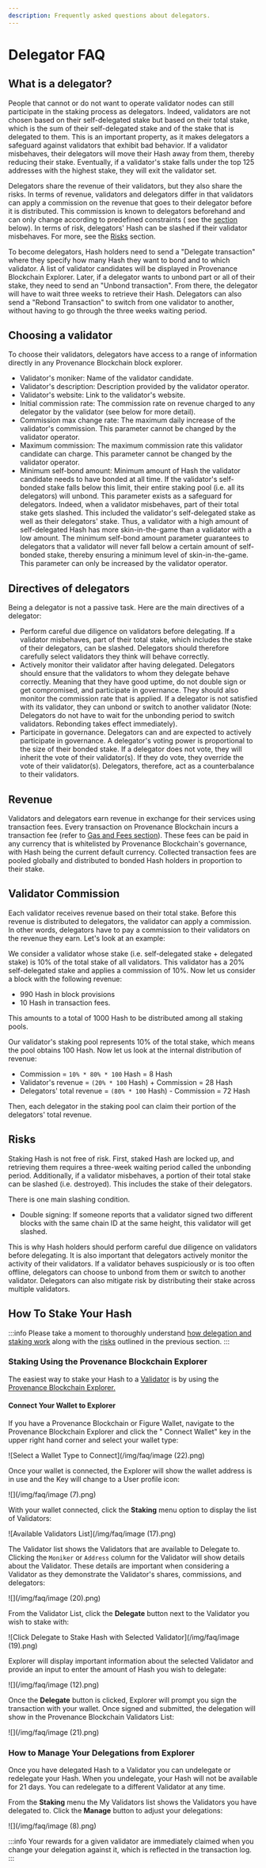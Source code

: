```yaml
---
description: Frequently asked questions about delegators.
---
```


# Delegator FAQ

## What is a delegator?

People that cannot or do not want to operate validator nodes can still participate in the staking process as delegators.
Indeed, validators are not chosen based on their self-delegated stake but based on their total stake, which is the sum
of their self-delegated stake and of the stake that is delegated to them. This is an important property, as it makes
delegators a safeguard against validators that exhibit bad behavior. If a validator misbehaves, their delegators will
move their Hash away from them, thereby reducing their stake. Eventually, if a validator's stake falls under the top 125
addresses with the highest stake, they will exit the validator set.

Delegators share the revenue of their validators, but they also share the risks. In terms of revenue, validators and
delegators differ in that validators can apply a commission on the revenue that goes to their delegator before it is
distributed. This commission is known to delegators beforehand and can only change according to predefined constraints (
see the [section](delegator-faq.md) below). In terms of risk, delegators' Hash can be slashed if their validator
misbehaves. For more, see the [Risks](delegator-faq.md) section.

To become delegators, Hash holders need to send a "Delegate transaction" where they specify how many Hash they want to
bond and to which validator. A list of validator candidates will be displayed in Provenance Blockchain Explorer. Later,
if a delegator wants to unbond part or all of their stake, they need to send an "Unbond transaction". From there, the
delegator will have to wait three weeks to retrieve their Hash. Delegators can also send a "Rebond Transaction" to
switch from one validator to another, without having to go through the three weeks waiting period.

## Choosing a validator

To choose their validators, delegators have access to a range of information directly in any Provenance Blockchain block
explorer.

- Validator's moniker: Name of the validator candidate.
- Validator's description: Description provided by the validator operator.
- Validator's website: Link to the validator's website.
- Initial commission rate: The commission rate on revenue charged to any delegator by the validator (see below for more
  detail).
- Commission max change rate: The maximum daily increase of the validator's commission. This parameter cannot be changed
  by the validator operator.
- Maximum commission: The maximum commission rate this validator candidate can charge. This parameter cannot be changed
  by the validator operator.
- Minimum self-bond amount: Minimum amount of Hash the validator candidate needs to have bonded at all time. If the
  validator's self-bonded stake falls below this limit, their entire staking pool (i.e. all its delegators) will unbond.
  This parameter exists as a safeguard for delegators. Indeed, when a validator misbehaves, part of their total stake
  gets slashed. This included the validator's self-delegated stake as well as their delegators' stake. Thus, a validator
  with a high amount of self-delegated Hash has more skin-in-the-game than a validator with a low amount. The minimum
  self-bond amount parameter guarantees to delegators that a validator will never fall below a certain amount of
  self-bonded stake, thereby ensuring a minimum level of skin-in-the-game. This parameter can only be increased by the
  validator operator.

## Directives of delegators

Being a delegator is not a passive task. Here are the main directives of a delegator:

- Perform careful due diligence on validators before delegating. If a validator misbehaves, part of their total stake,
  which includes the stake of their delegators, can be slashed. Delegators should therefore carefully select validators
  they think will behave correctly.
- Actively monitor their validator after having delegated. Delegators should ensure that the validators to whom they
  delegate behave correctly. Meaning that they have good uptime, do not double sign or get compromised, and participate
  in governance. They should also monitor the commission rate that is applied. If a delegator is not satisfied with its
  validator, they can unbond or switch to another validator (Note: Delegators do not have to wait for the unbonding
  period to switch validators. Rebonding takes effect immediately).
- Participate in governance. Delegators can and are expected to actively participate in governance. A delegator's voting
  power is proportional to the size of their bonded stake. If a delegator does not vote, they will inherit the vote of
  their validator(s). If they do vote, they override the vote of their validator(s). Delegators, therefore, act as a
  counterbalance to their validators.

## Revenue

Validators and delegators earn revenue in exchange for their services using transaction fees. Every transaction on
Provenance Blockchain incurs a transaction fee (refer to [Gas and Fees section](../blockchain/basics/gas-and-fees.md)).
These fees can be paid in any currency that is whitelisted by Provenance Blockchain's governance, with Hash being the
current default currency. Collected transaction fees are pooled globally and distributed to bonded Hash holders in
proportion to their stake.

## Validator Commission

Each validator receives revenue based on their total stake. Before this revenue is distributed to delegators, the
validator can apply a commission. In other words, delegators have to pay a commission to their validators on the revenue
they earn. Let's look at an example:

We consider a validator whose stake (i.e. self-delegated stake + delegated stake) is 10% of the total stake of all
validators. This validator has a 20% self-delegated stake and applies a commission of 10%. Now let us consider a block
with the following revenue:

- 990 Hash in block provisions
- 10 Hash in transaction fees.

This amounts to a total of 1000 Hash to be distributed among all staking pools.

Our validator's staking pool represents 10% of the total stake, which means the pool obtains 100 Hash. Now let us look
at the internal distribution of revenue:

- Commission = `10% * 80% * 100` Hash = 8 Hash
- Validator's revenue = `(20% * 100` Hash) + Commission = 28 Hash
- Delegators' total revenue = `(80% * 100` Hash) - Commission = 72 Hash

Then, each delegator in the staking pool can claim their portion of the delegators' total revenue.

## Risks

Staking Hash is not free of risk. First, staked Hash are locked up, and retrieving them requires a three-week waiting
period called the unbonding period. Additionally, if a validator misbehaves, a portion of their total stake can be
slashed (i.e. destroyed). This includes the stake of their delegators.

There is one main slashing condition.

- Double signing: If someone reports that a validator signed two different blocks with the same chain ID at the same
  height, this validator will get slashed.

This is why Hash holders should perform careful due diligence on validators before delegating. It is also important that
delegators actively monitor the activity of their validators. If a validator behaves suspiciously or is too often
offline, delegators can choose to unbond from them or switch to another validator. Delegators can also mitigate risk by
distributing their stake across multiple validators.

## How To Stake Your Hash

:::info
Please take a moment to thoroughly
understand [how delegation and staking work](delegator-faq.md#what-is-a-delegator) along with
the [risks](delegator-faq.md#risks) outlined in the previous section.
:::

### Staking Using the Provenance Blockchain Explorer

The easiest way to stake your Hash to a [Validator](validator-faq.md) is by using
the [Provenance Blockchain Explorer.](https://explorer.provenance.io)

#### Connect Your Wallet to Explorer

If you have a Provenance Blockchain or Figure Wallet, navigate to the Provenance Blockchain Explorer and click the "
Connect Wallet" key in the upper right hand corner and select your wallet type:

![Select a Wallet Type to Connect](/img/faq/image (22).png)

Once your wallet is connected, the Explorer will show the wallet address is in use and the Key will change to a User
profile icon:

![](/img/faq/image (7).png)

With your wallet connected, click the **Staking** menu option to display the list of Validators:

![Available Validators List](/img/faq/image (17).png)

The Validator list shows the Validators that are available to Delegate to. Clicking the `Moniker` or `Address` column
for the Validator will show details about the Validator. These details are important when considering a Validator as
they demonstrate the Validator's shares, commissions, and delegators:

![](/img/faq/image (20).png)

From the Validator List, click the **Delegate** button next to the Validator you wish to stake with:

![Click Delegate to Stake Hash with Selected Validator](/img/faq/image (19).png)

Explorer will display important information about the selected Validator and provide an input to enter the amount of
Hash you wish to delegate:

![](/img/faq/image (12).png)

Once the **Delegate** button is clicked, Explorer will prompt you sign the transaction with your wallet. Once signed and
submitted, the delegation will show in the Provenance Blockchain Validators List:

![](/img/faq/image (21).png)

### How to Manage Your Delegations from Explorer

Once you have delegated Hash to a Validator you can undelegate or redelegate your Hash. When you undelegate, your Hash
will not be available for 21 days. You can redelegate to a different Validator at any time.

From the **Staking** menu the My Validators list shows the Validators you have delegated to. Click the **Manage** button
to adjust your delegations:

![](/img/faq/image (8).png)

:::info
Your rewards for a given validator are immediately claimed when you change your delegation
against it, which is reflected in the transaction log.
:::
